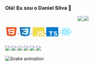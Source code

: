 ### Olá! Eu sou o Daniel Silva 👋

<div align= "center">
<a href="https://github.com/devdanielsilva">
  <img height="180em" src="https://github-readme-stats.vercel.app/api?username=devdanielsilva&show_icons=true&theme=tokyonight&include_all_commits=true&count_private=true"/>
  <img height="180em" src="https://github-readme-stats.vercel.app/api/top-langs/?username=devdanielsilva&layout=compact&langs_count=7&theme=tokyonight"/>
  </div>
  
  <div style="display: inline_block"><br>
    <img align="center" alt="devdanielsilva-HTML" height="30" width="40" src="https://raw.githubusercontent.com/devicons/devicon/master/icons/html5/html5-original.svg">
     <img align="center" alt="devdanielsilva-CSS" height="30" width="40" src="https://raw.githubusercontent.com/devicons/devicon/master/icons/css3/css3-original.svg">
     <img align="center" alt="devdanielsilva-Javascript" height="30" width="40" src="https://raw.githubusercontent.com/devicons/devicon/master/icons/javascript/javascript-plain.svg">
     <img align="center" alt="devdanielsilva-Typescript" height="30" width="40" src="https://raw.githubusercontent.com/devicons/devicon/master/icons/typescript/typescript-plain.svg">
     <img align="center" alt="devdanielsilva-React" height="30" width="40" src="https://raw.githubusercontent.com/devicons/devicon/master/icons/react/react-original.svg">
  </div>

 ##

<div>
<a href="https://www.youtube.com/channel/UCFbtjSTpf0xypdLgFp6E4Hw" target="_blank"><img src="https://img.shields.io/badge/YouTube-FF0000?style=for-the-badge&logo=youtube&logoColor=white" target="_blank"></a>
  <a href="https://instagram.com/devdanielsilva" target="_blank"><img src="https://img.shields.io/badge/-Instagram-%23E4405F?style=for-the-badge&logo=instagram&logoColor=white" target="_blank"></a>
 	<a href="https://www.linkedin.com/in/devdanielsilva/" target="_blank"><img src="https://img.shields.io/badge/-LinkedIn-%230077B5?style=for-the-badge&logo=linkedin&logoColor=white" target="_blank"></a>
    <a href = "mailto:contatodevdanielsilva@gmail.com"><img src="https://img.shields.io/badge/-Gmail-%23333?style=for-the-badge&logo=gmail&logoColor=white" target="_blank"></a>
 <a href="https://discord.gg/Daniel Silva#3144" target="_blank"><img src="https://img.shields.io/badge/Discord-7289DA?style=for-the-badge&logo=discord&logoColor=white" target="_blank"></a> 
 <a href="https://www.twitch.tv/devdanielsilva" target="_blank"><img src="https://img.shields.io/badge/Twitch-9146FF?style=for-the-badge&logo=twitch&logoColor=white" target="_blank"></a>
  
  ![Snake animation](https://github.com/devdanielsilva/devdanielsilva/blob/output/github-contribution-grid-snake.svg)
  
</div>
  

